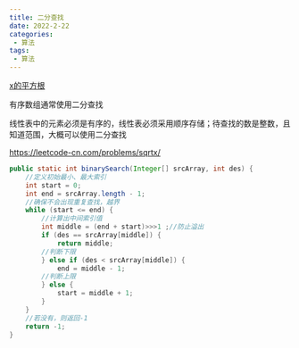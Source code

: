 ```yaml
---
title: 二分查找
date: 2022-2-22
categories:
 - 算法
tags:
 - 算法
---
```


[x的平方根](https://leetcode-cn.com/problems/sqrtx/)

有序数组通常使用二分查找

线性表中的元素必须是有序的，线性表必须采用顺序存储；待查找的数是整数，且知道范围，大概可以使用二分查找

https://leetcode-cn.com/problems/sqrtx/

```java
public static int binarySearch(Integer[] srcArray, int des) {
    //定义初始最小、最大索引
    int start = 0;
    int end = srcArray.length - 1;
    //确保不会出现重复查找，越界
    while (start <= end) {
        //计算出中间索引值
        int middle = (end + start)>>>1 ;//防止溢出
        if (des == srcArray[middle]) {
            return middle;
        //判断下限
        } else if (des < srcArray[middle]) {
            end = middle - 1;
        //判断上限
        } else {
            start = middle + 1;
        }
    }
    //若没有，则返回-1
    return -1;
}
```
